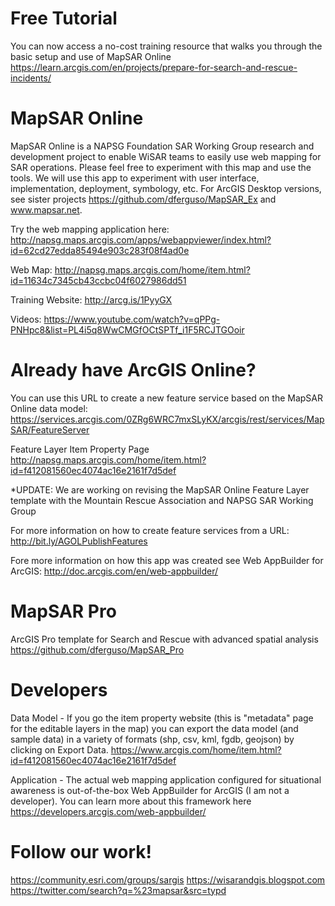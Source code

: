 # Free Tutorial
You can now access a no-cost training resource that walks you through the basic setup and use of MapSAR Online https://learn.arcgis.com/en/projects/prepare-for-search-and-rescue-incidents/

# MapSAR Online
MapSAR Online is a NAPSG Foundation SAR Working Group research and development project to enable WiSAR teams to easily use web mapping for SAR operations. Please feel free to experiment with this map and use the tools. We will use this app to experiment with user interface, implementation, deployment, symbology, etc. For ArcGIS Desktop versions, see sister projects https://github.com/dferguso/MapSAR_Ex and www.mapsar.net.

Try the web mapping application here: http://napsg.maps.arcgis.com/apps/webappviewer/index.html?id=62cd27edda85494e903c283f08f4ad0e

Web Map: http://napsg.maps.arcgis.com/home/item.html?id=11634c7345cb43ccbc04f6027986dd51

Training Website: http://arcg.is/1PyyGX

Videos: https://www.youtube.com/watch?v=qPPg-PNHpc8&list=PL4i5q8WwCMGfOCtSPTf_i1F5RCJTGOoir

# Already have ArcGIS Online?
You can use this URL to create a new feature service based on the MapSAR Online data model: https://services.arcgis.com/0ZRg6WRC7mxSLyKX/arcgis/rest/services/MapSAR/FeatureServer

Feature Layer Item Property Page
http://napsg.maps.arcgis.com/home/item.html?id=f412081560ec4074ac16e2161f7d5def

*UPDATE: We are working on revising the MapSAR Online Feature Layer template with the Mountain Rescue Association and NAPSG SAR Working Group

For more information on how to create feature services from a URL: http://bit.ly/AGOLPublishFeatures

Fore more information on how this app was created see Web AppBuilder for ArcGIS: http://doc.arcgis.com/en/web-appbuilder/

# MapSAR Pro
ArcGIS Pro template for Search and Rescue with advanced spatial analysis https://github.com/dferguso/MapSAR_Pro

# Developers 
Data Model - If you go the item property website (this is "metadata" page for the editable layers in the map) you can export the data model (and sample data) in a variety of formats (shp, csv, kml, fgdb, geojson) by clicking on Export Data. https://www.arcgis.com/home/item.html?id=f412081560ec4074ac16e2161f7d5def 

Application - The actual web mapping application configured for situational awareness is out-of-the-box Web AppBuilder for ArcGIS (I am not a developer). You can learn more about this framework here https://developers.arcgis.com/web-appbuilder/

# Follow our work! 
https://community.esri.com/groups/sargis
https://wisarandgis.blogspot.com
https://twitter.com/search?q=%23mapsar&src=typd
